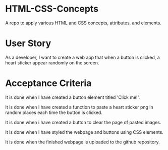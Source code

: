 # HTML-CSS-Concepts
A repo to apply various HTML and CSS concepts, attributes, and elements.

# User Story
As a developer, I want to create a web app that when a button is clicked, a heart sticker appear randomly on the screen.

# Acceptance Criteria

It is done when I have created a button element titled 'Click me!'.

It is done when I have created a function to paste a heart sticker png in random places each time the button is clicked.

It is done when i have created a button to clear the page of pasted images.

It is done when I have styled the webpage and buttons using CSS elements.

It is done when the finished webpage is uploaded to the github repository.